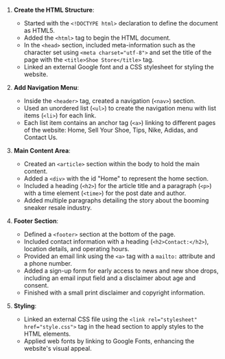 1. **Create the HTML Structure**:
   - Started with the `<!DOCTYPE html>` declaration to define the document as HTML5.
   - Added the `<html>` tag to begin the HTML document.
   - In the `<head>` section, included meta-information such as the character set using `<meta charset="utf-8">` and set the title of the page with the `<title>Shoe Store</title>` tag.
   - Linked an external Google font and a CSS stylesheet for styling the website.

2. **Add Navigation Menu**:
   - Inside the `<header>` tag, created a navigation (`<nav>`) section.
   - Used an unordered list (`<ul>`) to create the navigation menu with list items (`<li>`) for each link.
   - Each list item contains an anchor tag (`<a>`) linking to different pages of the website: Home, Sell Your Shoe, Tips, Nike, Adidas, and Contact Us. 

3. **Main Content Area**:
   - Created an `<article>` section within the body to hold the main content. 
   - Added a `<div>` with the id "Home" to represent the home section.
   - Included a heading (`<h2>`) for the article title and a paragraph (`<p>`) with a time element (`<time>`) for the post date and author.
   - Added multiple paragraphs detailing the story about the booming sneaker resale industry. 

4. **Footer Section**:
   - Defined a `<footer>` section at the bottom of the page.
   - Included contact information with a heading (`<h2>Contact:</h2>`), location details, and operating hours.
   - Provided an email link using the `<a>` tag with a `mailto:` attribute and a phone number.
   - Added a sign-up form for early access to news and new shoe drops, including an email input field and a disclaimer about age and consent.
   - Finished with a small print disclaimer and copyright information.

5. **Styling**:
   - Linked an external CSS file using the `<link rel="stylesheet" href="style.css">` tag in the head section to apply styles to the HTML elements.
   - Applied web fonts by linking to Google Fonts, enhancing the website's visual appeal.
